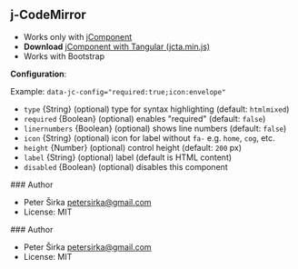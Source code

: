 ## j-CodeMirror

- Works only with [jComponent](http://jcomponent.org)
- __Download__ [jComponent with Tangular (jcta.min.js)](https://github.com/petersirka/jComponent)
- Works with Bootstrap

__Configuration__:

Example: `data-jc-config="required:true;icon:envelope"`

- `type` {String} (optional) type for syntax highlighting (default: `htmlmixed`)
- `required` {Boolean} (optional) enables "required" (default: `false`)
- `linernumbers` {Boolean} (optional) shows line numbers (default: `false`)
- `icon` {String} (optional) icon for label without `fa-` e.g. `home`, `cog`, etc.
- `height` {Number} (optional) control height (default: `200` px)
- `label` {String} (optional) label (default is HTML content)
- `disabled` {Boolean} (optional) disables this component

### Author

- Peter Širka <petersirka@gmail.com>
- License: MIT

### Author

- Peter Širka <petersirka@gmail.com>
- License: MIT